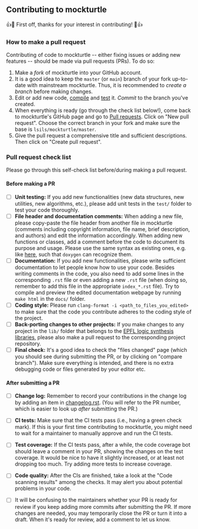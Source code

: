 ## Contributing to mockturtle

:+1::tada: First off, thanks for your interest in contributing! :tada::+1:

### How to make a pull request

Contributing of code to mockturtle -- either fixing issues or adding new features -- should be made via pull requests (PRs). To do so:
1. Make a *fork* of mockturtle into your GitHub account.
2. It is a good idea to keep the `master` (or `main`) branch of your fork up-to-date with mainstream mockturtle. Thus, it is recommended to *create a branch* before making changes.
3. Edit or add new code, [compile](https://mockturtle.readthedocs.io/en/latest/getting_started.html#using-mockturtle-as-a-stand-alone-tool) and [test](https://mockturtle.readthedocs.io/en/latest/getting_started.html#building-tests) it. *Commit* to the branch you've created.
4. When everything is ready (go through the check list below!), come back to mockturtle's GitHub page and go to [Pull requests](https://github.com/lsils/mockturtle/pulls). Click on "New pull request". Choose the correct branch in your fork and make sure the base is `lsils/mockturtle/master`.
5. Give the pull request a comprehensive title and sufficient descriptions. Then click on "Create pull request".

### Pull request check list

Please go through this self-check list before/during making a pull request.

#### Before making a PR

- [ ] **Unit testing:** If you add new functionalities (new data structures, new utilities, new algorithms, etc.), please add unit tests in the `test/` folder to test your code thoroughly.
- [ ] **File header and documentation comments:** When adding a new file, please copy-paste the file header from another file in mockturtle (comments including copyright information, file name, brief description, and authors) and edit the information accordingly. When adding new functions or classes, add a comment before the code to document its purpose and usage. Please use the same syntax as existing ones, e.g. like [here](https://github.com/lsils/mockturtle/blob/c3dbefccec3f9b120b5341e467caf9ecddfce54b/include/mockturtle/generators/arithmetic.hpp#L51), such that `doxygen` can recognize them.
- [ ] **Documentation:** If you add new functionalities, please write sufficient documentation to let people know how to use your code. Besides writing comments in the code, you also need to add some lines in the corresponding `.rst` file or even adding a new `.rst` file (when doing so, remember to add this file in the appropriate `index_*.rst` file). Try to compile and preview the edited documentation webpage by running `make html` in the `docs/` folder.
- [ ] **Coding style:** Please run `clang-format -i <path_to_files_you_edited>` to make sure that the code you contribute adheres to the coding style of the project.
- [ ] **Back-porting changes to other projects:** If you make changes to any project in the `lib/` folder that belongs to the [EPFL logic synthesis libraries](https://github.com/lsils/lstools-showcase), please also make a pull request to the corresponding project repository.
- [ ] **Final check:** It's a good idea to check the "files changed" page (which you should see during submitting the PR, or by clicking on "compare branch"). Make sure everything is intended, and there is no extra debugging code or files generated by your editor etc.

#### After submitting a PR

- [ ] **Change log:** Remember to record your contributions in the change log by adding an item in [changelog.rst](https://github.com/lsils/mockturtle/blob/master/docs/changelog.rst). (You will refer to the PR number, which is easier to look up *after* submitting the PR.)
- [ ] **CI tests:** Make sure that the CI tests pass (i.e., having a green check mark). If this is your first time contributing to mockturtle, you might need to wait for a maintainer to manually approve and run the CI tests.
- [ ] **Test coverage:** If the CI tests pass, after a while, the code coverage bot should leave a comment in your PR, showing the changes on the test coverage. It would be nice to have it slightly increased, or at least not dropping too much. Try adding more tests to increase coverage.
- [ ] **Code quality:** After the CIs are finished, take a look at the "Code scanning results" among the checks. It may alert you about potential problems in your code.
- [ ] It will be confusing to the maintainers whether your PR is ready for review if you keep adding more commits after submitting the PR. If more changes are needed, you may temporarily close the PR or turn it into a draft. When it's ready for review, add a comment to let us know.

